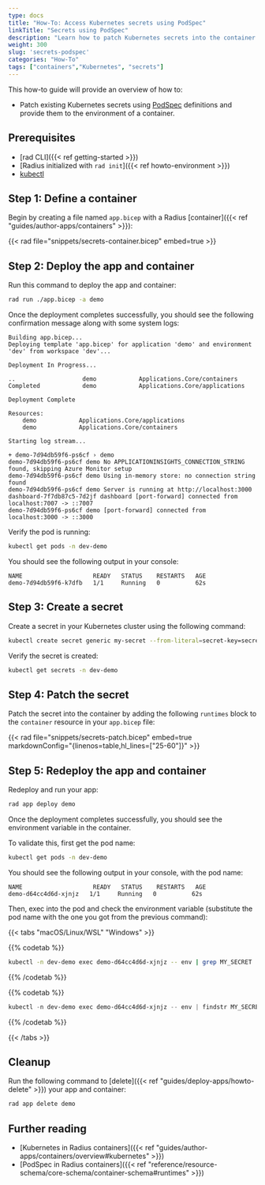 ```yaml
---
type: docs
title: "How-To: Access Kubernetes secrets using PodSpec"
linkTitle: "Secrets using PodSpec"
description: "Learn how to patch Kubernetes secrets into the container environment using PodSpec definitions"
weight: 300
slug: 'secrets-podspec'
categories: "How-To"
tags: ["containers","Kubernetes", "secrets"]
---
```


This how-to guide will provide an overview of how to:

- Patch existing Kubernetes secrets using [PodSpec](https://kubernetes.io/docs/reference/kubernetes-api/workload-resources/pod-v1/#PodSpec) definitions and provide them to the environment of a container.

## Prerequisites

- [rad CLI]({{< ref getting-started >}})
- [Radius initialized with `rad init`]({{< ref howto-environment >}})
- [kubectl](https://kubernetes.io/docs/tasks/tools/install-kubectl/)

## Step 1: Define a container

Begin by creating a file named `app.bicep` with a Radius [container]({{< ref "guides/author-apps/containers" >}}):

{{< rad file="snippets/secrets-container.bicep" embed=true >}}

## Step 2: Deploy the app and container

Run this command to deploy the app and container:

```bash
rad run ./app.bicep -a demo
```

Once the deployment completes successfully, you should see the following confirmation message along with some system logs:

```
Building app.bicep...
Deploying template 'app.bicep' for application 'demo' and environment 'dev' from workspace 'dev'...

Deployment In Progress...

..                   demo            Applications.Core/containers
Completed            demo            Applications.Core/applications

Deployment Complete

Resources:
    demo            Applications.Core/applications
    demo            Applications.Core/containers

Starting log stream...

+ demo-7d94db59f6-ps6cf › demo
demo-7d94db59f6-ps6cf demo No APPLICATIONINSIGHTS_CONNECTION_STRING found, skipping Azure Monitor setup
demo-7d94db59f6-ps6cf demo Using in-memory store: no connection string found
demo-7d94db59f6-ps6cf demo Server is running at http://localhost:3000
dashboard-7f7db87c5-7d2jf dashboard [port-forward] connected from localhost:7007 -> ::7007
demo-7d94db59f6-ps6cf demo [port-forward] connected from localhost:3000 -> ::3000
```

Verify the pod is running:
    
```bash
kubectl get pods -n dev-demo
```
You should see the following output in your console:
```
NAME                    READY   STATUS    RESTARTS   AGE
demo-7d94db59f6-k7dfb   1/1     Running   0          62s
```

## Step 3: Create a secret

Create a secret in your Kubernetes cluster using the following command:

```bash
kubectl create secret generic my-secret --from-literal=secret-key=secret-value -n dev-demo
```

Verify the secret is created:

```bash
kubectl get secrets -n dev-demo
```

## Step 4: Patch the secret

Patch the secret into the container by adding the following `runtimes` block to the `container` resource in your `app.bicep` file:

{{< rad file="snippets/secrets-patch.bicep" embed=true markdownConfig="{linenos=table,hl_lines=[\"25-60\"]}" >}}

## Step 5: Redeploy the app and container

Redeploy and run your app:

```bash
rad app deploy demo
```

Once the deployment completes successfully, you should see the environment variable in the container.

To validate this, first get the pod name:

```bash
kubectl get pods -n dev-demo
```

You should see the following output in your console, with the pod name:
```
NAME                    READY   STATUS    RESTARTS   AGE
demo-d64cc4d6d-xjnjz   1/1     Running   0          62s
```

Then, exec into the pod and check the environment variable (substitute the pod name with the one you got from the previous command):

{{< tabs "macOS/Linux/WSL" "Windows" >}}

{{% codetab %}}

```bash
kubectl -n dev-demo exec demo-d64cc4d6d-xjnjz -- env | grep MY_SECRET
```

{{% /codetab %}}

{{% codetab %}}

```powershell
kubectl -n dev-demo exec demo-d64cc4d6d-xjnjz -- env | findstr MY_SECRET
```

{{% /codetab %}}

{{< /tabs >}}

## Cleanup

Run the following command to [delete]({{< ref "guides/deploy-apps/howto-delete" >}}) your app and container:

```bash
rad app delete demo
```

## Further reading

- [Kubernetes in Radius containers]({{< ref "guides/author-apps/containers/overview#kubernetes" >}})
- [PodSpec in Radius containers]({{< ref "reference/resource-schema/core-schema/container-schema#runtimes" >}})